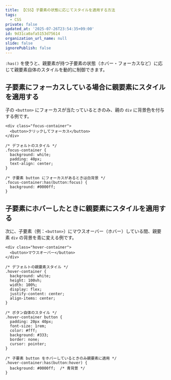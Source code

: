 ```yaml
---
title: 【CSS】子要素の状態に応じてスタイルを適用する方法
tags:
  - CSS
private: false
updated_at: '2025-07-26T23:54:35+09:00'
id: 9d31ca0afa5153d75614
organization_url_name: null
slide: false
ignorePublish: false
---
```

`:has()` を使うと、親要素が持つ子要素の状態（ホバー・フォーカスなど）に応じて親要素自体のスタイルを動的に制御できます。  

## 子要素にフォーカスしている場合に親要素にスタイルを適用する

子の `<button>` にフォーカスが当たっているときのみ、親の `div` に背景色を付与する例です。

```html:html
<div class="focus-container">
  <button>クリックしてフォーカス</button>
</div>
```

```css:css
/* デフォルトのスタイル */
.focus-container {
  background: white;
  padding: 40px;
  text-align: center;
}

/* 子要素 button にフォーカスがあるときは白背景 */
.focus-container:has(button:focus) {
  background: #0000ff;
}
```

## 子要素にホバーしたときに親要素にスタイルを適用する

次に、子要素（例：`<button>`）にマウスオーバー（ホバー）している間、親要素 `div` の背景を青に変える例です。


```html:html
<div class="hover-container">
  <button>マウスオーバー</button>
</div>
```

```css:css
/* デフォルトの親要素スタイル */
.hover-container {
  background: white;
  height: 100vh;
  width: 100%;
  display: flex;
  justify-content: center;
  align-items: center;
}

/* ボタン自体のスタイル */
.hover-container button {
  padding: 20px 40px;
  font-size: 1rem;
  color: #fff;
  background: #333;
  border: none;
  cursor: pointer;
}

/* 子要素 button をホバーしているときのみ親要素に適用 */
.hover-container:has(button:hover) {
  background: #0000ff;  /* 青背景 */
}
```
